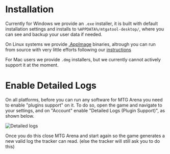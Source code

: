 # Installation

Currently for Windows we provide an `.exe` installer, it is built with default installation settings and installs to `%APPDATA%/mtgatool-desktop/`, where you can see and backup your user data if needed.

On Linux systems we provide [.AppImage](https://appimage.org/) binaries, altrough you can run from source with very little efforts following our [instructions](https://github.com/mtgatool/mtgatool-desktop/blob/dev/README.md)

For Mac users we provide `.dmg` installers, but we currently cannot actively support it at the moment.

# Enable Detailed Logs

On all platforms, before you can run any software for MTG Arena you need to enable "plugins support" on it. To do so, open the game and navigate to your settings, and on "Account" enable "Detailed Logs (Plugin Support)", as shown below.

![Detailed logs](../../images/docs/detailed-logs.png)

Once you do this close MTG Arena and start again so the game generates a new valid log the tracker can read. (else the tracker will still ask you to do this)


